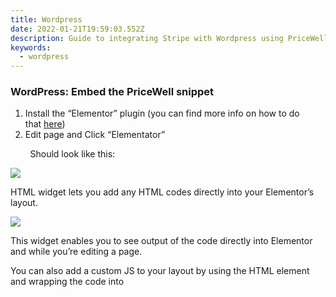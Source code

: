 ```yaml
---
title: Wordpress
date: 2022-01-21T19:59:03.552Z
description: Guide to integrating Stripe with Wordpress using PriceWell
keywords:
  - wordpress
---
```

### WordPress: Embed the PriceWell snippet

1. Install the “Elementor” plugin (you can find more info on how to do that [here](https://elementor.com/help/how-to-install-elementor/))
2. Edit page and Click “Elementator”

        Should look like this:

[![](https://s3-eu-central-1.amazonaws.com/euc-cdn.freshdesk.com/data/helpdesk/attachments/production/80019978916/original/01_fHRMpJvhleTqapH-gmfz00RLXtTuJDA.png?1625215648)](https://s3-eu-central-1.amazonaws.com/euc-cdn.freshdesk.com/data/helpdesk/attachments/production/80019978916/original/01_fHRMpJvhleTqapH-gmfz00RLXtTuJDA.png?1625215648)

HTML widget lets you add any HTML codes directly into your Elementor’s layout. 

[![](https://s3-eu-central-1.amazonaws.com/euc-cdn.freshdesk.com/data/helpdesk/attachments/production/80019978914/original/LPe9oYnQXmrVAOTlAlvxy3ZqmR2a9nadMA.png?1625215647)](https://s3-eu-central-1.amazonaws.com/euc-cdn.freshdesk.com/data/helpdesk/attachments/production/80019978914/original/LPe9oYnQXmrVAOTlAlvxy3ZqmR2a9nadMA.png?1625215647)

This widget enables you to see output of the code directly into Elementor and while you’re editing a page. 

You can also add a custom JS to your layout by using the HTML element and wrapping the code into <script> tag.

In order to add your HTML codes as an HTML widget in Elementor:

1. Add a new page or edit an existing one.
2. Click on Edit with the Elementor button.
3. From the left dashboard, search for the HTML widget.
4. Drag and drop the HTML element to your page.
5. A new dashboard on the left will open.
6. Insert your HTML code or custom javascript code directly into HTML Code box. 
7. Edit the settings and Update the page.

[![](https://s3-eu-central-1.amazonaws.com/euc-cdn.freshdesk.com/data/helpdesk/attachments/production/80019978915/original/OxWLW3uhReBURdTjLxVubM8lVActp9ygQw.png?1625215647)](https://s3-eu-central-1.amazonaws.com/euc-cdn.freshdesk.com/data/helpdesk/attachments/production/80019978915/original/OxWLW3uhReBURdTjLxVubM8lVActp9ygQw.png?1625215647)